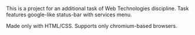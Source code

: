 This is a project for an additional task of Web Technologies discipline. Task features google-like status-bar with services menu.

Made only with HTML/CSS. Supports only chromium-based browsers.